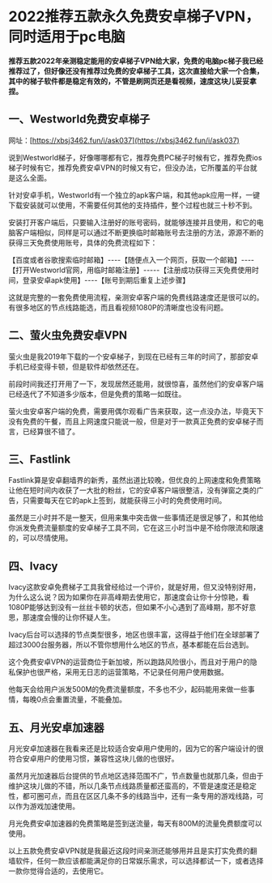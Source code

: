 # 2022推荐五款永久免费安卓梯子VPN，同时适用于pc电脑

**推荐五款2022年亲测稳定能用的安卓梯子VPN给大家，免费的电脑pc梯子我已经推荐过了，但好像还没有推荐过免费的安卓梯子工具，这次直接给大家一个合集，其中的梯子软件都是稳定有效的，不管是刷网页还是看视频，速度这块儿妥妥拿捏。**

## 一、Westworld免费安卓梯子

网址：[https://xbsj3462.fun/i/ask037](https://xbsj3462.fun/i/ask037)

说到Westworld梯子，好像哪哪都有它，推荐免费PC梯子时候有它，推荐免费ios梯子时候有它，推荐免费安卓VPN的时候又有它，但没办法，它所覆盖的平台就是这么全面。

针对安卓手机，Westworld有一个独立的apk客户端，和其他apk应用一样，一键下载安装就可以使用，不需要任何其他的支持插件，整个过程也就三十秒不到。

安装打开客户端后，只要输入注册好的账号密码，就能够连接并且使用，和它的电脑客户端相似，同样是可以通过不断更换临时邮箱账号去注册的方法，源源不断的获得三天免费使用账号，具体的免费流程如下：

【百度或者谷歌搜索临时邮箱】----【随便点入一个网页，获取一个邮箱】----【打开Westworld官网，用临时邮箱注册】-----【注册成功获得三天免费使用时间，登录安卓apk使用】----【账号到期后重复上述步骤】

这就是完整的一套免费使用流程，亲测安卓客户端的免费线路速度还是很可以的。有很多地区的节点线路能选，而且看视频1080P的清晰度也没有问题。

## 二、萤火虫免费安卓VPN

萤火虫是我2019年下载的一个安卓梯子，到现在已经有三年的时间了，那部安卓手机已经变得卡顿，但是软件却依然还在。

前段时间我还打开用了一下，发现居然还能用，就很惊喜，虽然他们的安卓客户端已经迭代了不知道多少版本，但是免费的策略一如既往。

萤火虫安卓客户端的免费，需要用偶尔观看广告来获取，这一点没办法，毕竟天下没有免费的午餐，而且上网速度只能说一般，但是对于一款真正免费的安卓梯子而言，已经算很不错了。

## 三、Fastlink

Fastlink算是安卓翻墙界的新秀，虽然出道比较晚，但优良的上网速度和免费策略让他在短时间内收获了一大批的粉丝，它的安卓客户端很整洁，没有弹窗之类的广告，只需要每天在它的apk上签到，就能获得三小时的免费使用时间。

虽然是三小时并不是一整天，但用来集中突击做一些事情还是很足够了，和其他给你派发免费流量额度的安卓梯子工具不同，它在这三小时当中是不给你限流和限速的，可以尽情使用。

## 四、Ivacy

Ivacy这款安卓免费梯子工具我曾经给过一个评价，就是好用，但又没特别好用，为什么这么说？因为如果你在非高峰期去使用它，那速度会让你十分惊艳，看1080P能够达到没有一丝丝卡顿的状态，但如果不小心遇到了高峰期，那不好意思，那速度会慢的让你怀疑人生。

Ivacy后台可以选择的节点类型很多，地区也很丰富，这得益于他们在全球部署了超过3000台服务器，所以不管你想用什么地区的节点，基本都能在后台选到。

这个免费安卓VPN的运营商位于新加坡，所以跑路风险很小，而且对于用户的隐私保护也很严格，采用无日志的运营策略，不记录任何用户使用数据。

他每天会给用户派发500M的免费流量额度，不多也不少，起码能用来做一些事情，每晚0点会重置流量，不能叠加。

## 五、月光安卓加速器

月光安卓加速器在我看来还是比较适合安卓用户使用的，因为它的客户端设计的很符合安卓用户的使用习惯，兼容性这块儿做的也很好。

虽然月光加速器后台提供的节点地区选择范围不广，节点数量也就那几条，但由于维护这块儿做的不错，所以几条节点线路质量都还蛮高的，不管是速度还是稳定性，都可圈可点，而且在区区几条不多的线路当中，还有一条专用的游戏线路，可以作为游戏加速使用。

月光免费安卓加速器的免费策略是签到送流量，每天有800M的流量免费额度可以使用。

以上五款免费安卓VPN就是我最近这段时间亲测还能够用并且是实打实免费的翻墙软件，任何一款应该都能满足你的日常娱乐需求，可以选择都试一下，或者选择一款你觉得合适的，去使用它。

